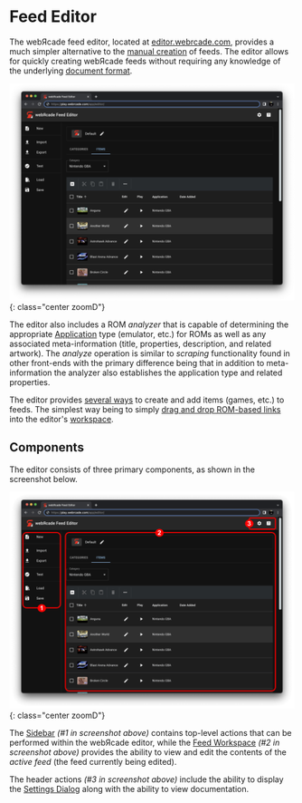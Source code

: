 # Feed Editor

The webЯcade feed editor, located at [editor.webrcade.com](https://editor.webrcade.com), provides a much simpler alternative to the [manual creation](../feeds/tutorial.md) of feeds. The editor allows for quickly creating webЯcade feeds without requiring any knowledge of the underlying [document format](../feeds/format.md).

![](../assets/images/editor/main.png){: class="center zoomD"}

The editor also includes a ROM *analyzer* that is capable of determining the appropriate [Application](../apps/index.md) type (emulator, etc.) for ROMs as well as any associated meta-information (title, properties, description, and related artwork). The *analyze* operation is similar to *scraping* functionality found in other front-ends with the primary difference being that in addition to meta-information the analyzer also establishes the application type and related properties.

The editor provides [several ways](workspace/addingitems.md) to create and add items (games, etc.) to feeds. The simplest way being to simply [drag and drop ROM-based links](draganddrop.md#drag-rom-urls) into the editor's [workspace](workspace/index.md).

## Components

The editor consists of three primary components, as shown in the screenshot below.

![](../assets/images/editor/main-annotated.png){: class="center zoomD"}

The [Sidebar](sidebar.md) *(#1 in screenshot above)* contains top-level actions that can be performed within the webЯcade editor, while the [Feed Workspace](workspace/index.md) *(#2 in screenshot above)* provides the ability to view and edit the contents of the *active feed* (the feed currently being edited).

The header actions *(#3 in screenshot above)* include the ability to display the [Settings Dialog](workspace/settings.md) along with the ability to view documentation.